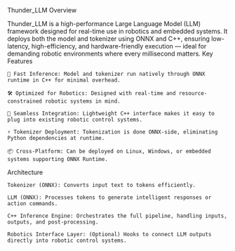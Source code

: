 Thunder_LLM
Overview

Thunder_LLM is a high-performance Large Language Model (LLM) framework designed for real-time use in robotics and embedded systems.
It deploys both the model and tokenizer using ONNX and C++, ensuring low-latency, high-efficiency, and hardware-friendly execution — ideal for demanding robotic environments where every millisecond matters.
Key Features

    🚀 Fast Inference: Model and tokenizer run natively through ONNX runtime in C++ for minimal overhead.

    🛠️ Optimized for Robotics: Designed with real-time and resource-constrained robotic systems in mind.

    🔗 Seamless Integration: Lightweight C++ interface makes it easy to plug into existing robotic control systems.

    ⚡ Tokenizer Deployment: Tokenization is done ONNX-side, eliminating Python dependencies at runtime.

    📦 Cross-Platform: Can be deployed on Linux, Windows, or embedded systems supporting ONNX Runtime.

Architecture

    Tokenizer (ONNX): Converts input text to tokens efficiently.

    LLM (ONNX): Processes tokens to generate intelligent responses or action commands.

    C++ Inference Engine: Orchestrates the full pipeline, handling inputs, outputs, and post-processing.

    Robotics Interface Layer: (Optional) Hooks to connect LLM outputs directly into robotic control systems.

